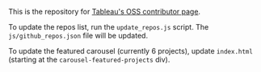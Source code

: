 This is the repository for [Tableau's OSS contributor page](https://tableau.github.io).

To update the repos list, run the `update_repos.js` script. The `js/github_repos.json` file will be updated.

To update the featured carousel (currently 6 projects), update `index.html` (starting at the `carousel-featured-projects` div).
